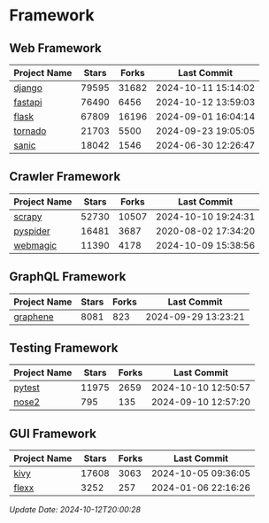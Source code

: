 # Framework

## Web Framework
| Project Name | Stars | Forks | Last Commit |
| ------------ | ----- | ----- | ----------- |
| [django](https://github.com/django/django) | 79595 | 31682 | 2024-10-11 15:14:02 |
| [fastapi](https://github.com/fastapi/fastapi) | 76490 | 6456 | 2024-10-12 13:59:03 |
| [flask](https://github.com/pallets/flask) | 67809 | 16196 | 2024-09-01 16:04:14 |
| [tornado](https://github.com/tornadoweb/tornado) | 21703 | 5500 | 2024-09-23 19:05:05 |
| [sanic](https://github.com/sanic-org/sanic) | 18042 | 1546 | 2024-06-30 12:26:47 |

## Crawler Framework
| Project Name | Stars | Forks | Last Commit |
| ------------ | ----- | ----- | ----------- |
| [scrapy](https://github.com/scrapy/scrapy) | 52730 | 10507 | 2024-10-10 19:24:31 |
| [pyspider](https://github.com/binux/pyspider) | 16481 | 3687 | 2020-08-02 17:34:20 |
| [webmagic](https://github.com/code4craft/webmagic) | 11390 | 4178 | 2024-10-09 15:38:56 |

## GraphQL Framework
| Project Name | Stars | Forks | Last Commit |
| ------------ | ----- | ----- | ----------- |
| [graphene](https://github.com/graphql-python/graphene) | 8081 | 823 | 2024-09-29 13:23:21 |

## Testing Framework
| Project Name | Stars | Forks | Last Commit |
| ------------ | ----- | ----- | ----------- |
| [pytest](https://github.com/pytest-dev/pytest) | 11975 | 2659 | 2024-10-10 12:50:57 |
| [nose2](https://github.com/nose-devs/nose2) | 795 | 135 | 2024-09-10 12:57:20 |

## GUI Framework
| Project Name | Stars | Forks | Last Commit |
| ------------ | ----- | ----- | ----------- |
| [kivy](https://github.com/kivy/kivy) | 17608 | 3063 | 2024-10-05 09:36:05 |
| [flexx](https://github.com/flexxui/flexx) | 3252 | 257 | 2024-01-06 22:16:26 |

*Update Date: 2024-10-12T20:00:28*